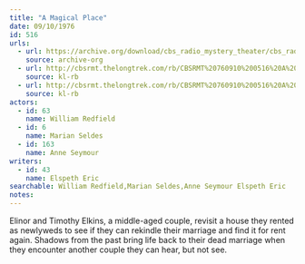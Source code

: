 ```yaml
---
title: "A Magical Place"
date: 09/10/1976
id: 516
urls: 
  - url: https://archive.org/download/cbs_radio_mystery_theater/cbs_radio_mystery_theater-0501-0550.zip/cbs_radio_mystery_theater-0501-0550%2Fcbsrmt_0516_a_magical_place.mp3
    source: archive-org
  - url: http://cbsrmt.thelongtrek.com/rb/CBSRMT%20760910%200516%20A%20Magical%20Place_wuwm_rb.mp3
    source: kl-rb
  - url: http://cbsrmt.thelongtrek.com/rb/CBSRMT%20760910%200516%20A%20Magical%20Place_wbbm_rb.mp3
    source: kl-rb
actors:  
  - id: 63
    name: William Redfield  
  - id: 6
    name: Marian Seldes  
  - id: 163
    name: Anne Seymour
writers:  
  - id: 43
    name: Elspeth Eric
searchable: William Redfield,Marian Seldes,Anne Seymour Elspeth Eric
notes:  
---
```

Elinor and Timothy Elkins, a middle-aged couple, revisit a house they rented as newlyweds to see if they can rekindle their marriage and find it for rent again. Shadows from the past bring life back to their dead marriage when they encounter another couple they can hear, but not see.